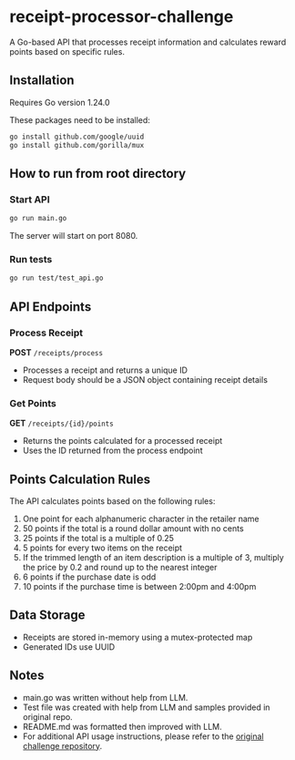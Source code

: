 # receipt-processor-challenge

A Go-based API that processes receipt information and calculates reward points based on specific rules.

## Installation
Requires Go version 1.24.0

These packages need to be installed:
```bash
go install github.com/google/uuid
go install github.com/gorilla/mux
```

## How to run from root directory
### Start API
```bash
go run main.go
```
The server will start on port 8080.

### Run tests
```bash
go run test/test_api.go
```

## API Endpoints

### Process Receipt
**POST** `/receipts/process`
- Processes a receipt and returns a unique ID
- Request body should be a JSON object containing receipt details

### Get Points
**GET** `/receipts/{id}/points`
- Returns the points calculated for a processed receipt
- Uses the ID returned from the process endpoint

## Points Calculation Rules
The API calculates points based on the following rules:
1. One point for each alphanumeric character in the retailer name
2. 50 points if the total is a round dollar amount with no cents
3. 25 points if the total is a multiple of 0.25
4. 5 points for every two items on the receipt
5. If the trimmed length of an item description is a multiple of 3, multiply the price by 0.2 and round up to the nearest integer
6. 6 points if the purchase date is odd
7. 10 points if the purchase time is between 2:00pm and 4:00pm

## Data Storage
- Receipts are stored in-memory using a mutex-protected map
- Generated IDs use UUID

## Notes
- main.go was written without help from LLM.
- Test file was created with help from LLM and samples provided in original repo.
- README.md was formatted then improved with LLM.
- For additional API usage instructions, please refer to the [original challenge repository](https://github.com/fetch-rewards/receipt-processor-challenge?tab=readme-ov-file).